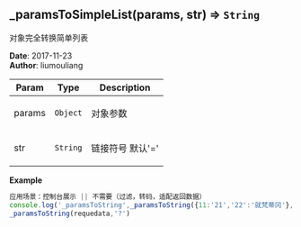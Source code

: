 ## \_paramsToSimpleList(params, str) ⇒ <code>String</code>
<p>对象完全转换简单列表</p>

**Date**: 2017-11-23  
**Author**: liumouliang  

| Param | Type | Description |
| --- | --- | --- |
| params | <code>Object</code> | <p>对象参数</p> |
| str | <code>String</code> | <p>链接符号 默认'='</p> |

**Example**  
```javascript
应用场景：控制台展示 || 不需要（过滤，转码，适配返回数据）
console.log('_paramsToString',_paramsToString({11:'21','22':'就梵蒂冈'},''));
_paramsToString(requedata,'?')
```
